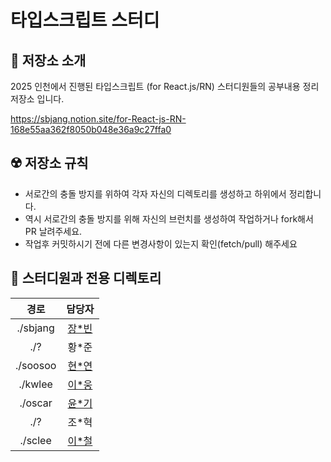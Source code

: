 # 타입스크립트 스터디

## 🚩 저장소 소개

2025 인천에서 진행된 타입스크립트 (for React.js/RN) 스터디원들의 공부내용 정리 저장소 입니다.

https://sbjang.notion.site/for-React-js-RN-168e55aa362f8050b048e36a9c27ffa0


## ☢️ 저장소 규칙

- 서로간의 충돌 방지를 위하여 각자 자신의 디렉토리를 생성하고 하위에서 정리합니다.
- 역시 서로간의 충돌 방지를 위해 자신의 브런치를 생성하여 작업하거나
  fork해서 PR 날려주세요.
- 작업후 커밋하시기 전에 다른 변경사항이 있는지 확인(fetch/pull) 해주세요

## 📁 스터디원과 전용 디렉토리

| 경로| 담당자
| :----: | :---------------------------------------------: |
| ./sbjang | [장*빈](https://github.com/denlyou) |
| ./? | 황*준 |
| ./soosoo | [현*연](https://github.com/soosoo22) |
| ./kwlee | [이*웅](https://github.com/lkwoung88) |
| ./oscar | [윤*기](https://github.com/Jeffr-K) |
| ./? | 조*혁 |
| ./sclee | [이*철](https://github.com/sin-still) |

